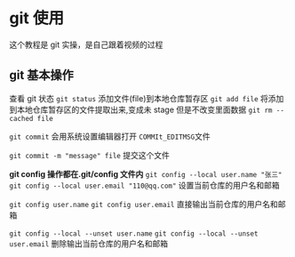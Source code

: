 # git 使用

这个教程是 git 实操，是自己跟着视频的过程

## git 基本操作

查看 git 状态
`git status`
添加文件(file)到本地仓库暂存区
`git add file`
将添加到本地仓库暂存区的文件提取出来,变成未 stage 但是不改变里面数据
`git rm --cached file`

`git commit`
会用系统设置编辑器打开 `COMMIt_EDITMSG`文件

`git commit -m "message" file`
提交这个文件

**git config 操作都在.git/config 文件内**
`git config --local user.name "张三"`
`git config --local user.email "110@qq.com"`
设置当前仓库的用户名和邮箱

`git config user.name`
`git config user.email`
直接输出当前仓库的用户名和邮箱

`git config --local --unset user.name`
`git config --local --unset user.email`
删除输出当前仓库的用户名和邮箱

